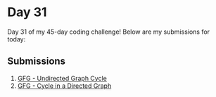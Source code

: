 # Day 31

Day 31 of my 45-day coding challenge! Below are my submissions for today:

## Submissions

1. [GFG - Undirected Graph Cycle](./gfg-undirected-graph-cycle/submission_ss.png)
2. [GFG - Cycle in a Directed Graph](./gfg-cycle-in-a-directed-graph/submission_ss.png)